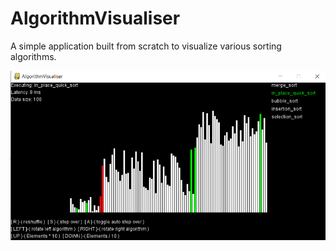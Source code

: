 # AlgorithmVisualiser

A simple application built from scratch to visualize various sorting algorithms.

![Sample Screenshot](/sample.png)

